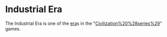 # Industrial Era

The Industrial Era is one of the [era](era)s in the "[Civilization%20%28series%29](Civilization)" games.